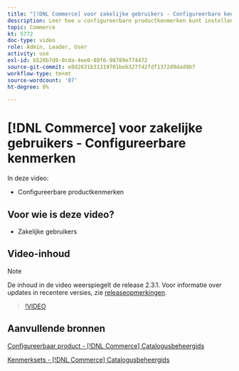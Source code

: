 ```yaml
---
title: "[!DNL Commerce] voor zakelijke gebruikers - Configureerbare kenmerken"
description: Leer hoe u configureerbare productkenmerken kunt instellen.
topic: Commerce
kt: 5772
doc-type: video
role: Admin, Leader, User
activity: use
exl-id: b528b7d8-0cda-4ee0-88f6-90789e774472
source-git-commit: e8d2631b31319701beb327f42fdf1372d9dad9b7
workflow-type: tm+mt
source-wordcount: '87'
ht-degree: 0%

---
```


# [!DNL Commerce] voor zakelijke gebruikers - Configureerbare kenmerken

In deze video:

- Configureerbare productkenmerken

## Voor wie is deze video?

- Zakelijke gebruikers

## Video-inhoud

>[!NOTE]
>
>De inhoud in de video weerspiegelt de release 2.3.1. Voor informatie over updates in recentere versies, zie [releaseopmerkingen](https://experienceleague.adobe.com/docs/commerce-operations/release/notes/overview.html).

>[!VIDEO](https://video.tv.adobe.com/v/35957?quality=12&learn=on)

## Aanvullende bronnen

[Configureerbaar product - [!DNL Commerce] Catalogusbeheergids](https://experienceleague.adobe.com/docs/commerce-admin/catalog/products/types/product-create-configurable.html)

[Kenmerksets - [!DNL Commerce] Catalogusbeheergids](https://experienceleague.adobe.com/docs/commerce-admin/catalog/product-attributes/create/attribute-sets.html)
